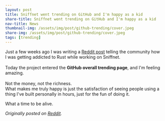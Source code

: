 ```yaml
---
layout: post
title: Sniffnet went trending on GitHub and I'm happy as a kid
share-title: Sniffnet went trending on GitHub and I'm happy as a kid
nav-title: News
thumbnail-img: /assets/img/post/github-trending/cover.jpeg
share-img: /assets/img/post/github-trending/cover.jpeg
tags: [trending]
---
```


Just a few weeks ago I was writing a <a target="_blank" href="https://www.reddit.com/r/rust/comments/yftgad/i_am_officially_addicted_to_rust/?utm_source=share&utm_medium=web2x&context=3">Reddit post</a>
telling the community how I was getting addicted to Rust while working on Sniffnet.<br><br>
Today the project entered the **GitHub overall trending page**, and I'm feeling amazing.<br><br>
Not the money, not the richness.<br>
What makes me truly happy is just the satisfaction of seeing people using a thing I've built personally in hours, just for the fun of doing it.

What a time to be alive.

_Originally posted on <a target="_blank" href="https://www.reddit.com/r/rust/comments/z3k6uq/my_rust_opensource_project_went_trending_on/">Reddit</a>._
